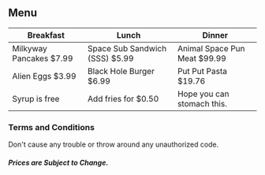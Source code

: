 ## Menu

Breakfast | Lunch | Dinner
----------|-------|-------
Milkyway Pancakes $7.99 | Space Sub Sandwich (SSS) $5.99 | Animal Space Pun Meat $99.99
Alien Eggs        $3.99 | Black Hole Burger        $6.99 | Put Put Pasta         $19.76
Syrup is free           | Add fries for            $0.50 | Hope you can stomach this.                         

### Terms and Conditions

Don't cause any trouble or throw around any unauthorized code.

##### Prices are Subject to Change.
